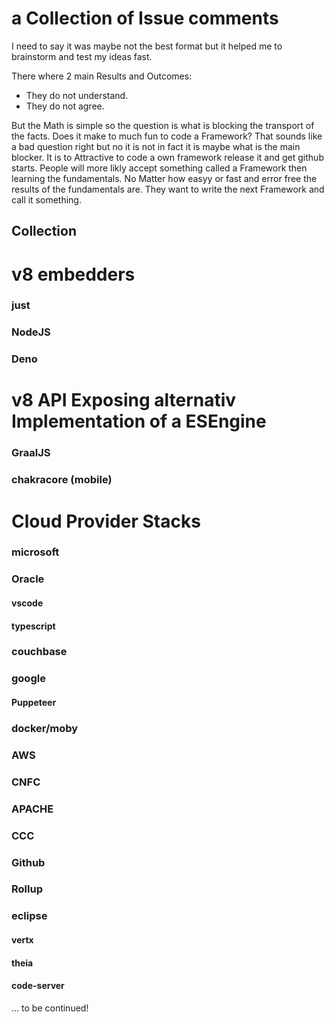 # a Collection of Issue comments 
I need to say it was maybe not the best format but it helped me to brainstorm and test my ideas fast. 

There where 2 main Results and Outcomes:

- They do not understand.
- They do not agree.

But the Math is simple so the question is what is blocking the transport of the facts. Does it make to much fun to code a Framework?
That sounds like a bad question right but no it is not in fact it is maybe what is the main blocker. It is to Attractive to code a own framework
release it and get github starts. People will more likly accept something called a Framework then learning the fundamentals. No Matter how easyy
or fast and error free the results of the fundamentals are. They want to write the next Framework and call it something. 


## Collection 

# v8 embedders

### just

### NodeJS

### Deno


# v8 API Exposing alternativ Implementation of a ESEngine

### GraalJS

### chakracore (mobile)

# Cloud Provider Stacks

### microsoft

### Oracle

#### vscode

#### typescript

### couchbase

### google

#### Puppeteer

### docker/moby

### AWS

### CNFC

### APACHE

### CCC

### Github

### Rollup

### eclipse

#### vertx

#### theia

#### code-server



... to be continued!
